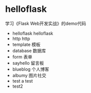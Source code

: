 # helloflask

学习《Flask Web开发实战》的demo代码

- helloflask  helloflask
- http        http
- template    模板
- database    数据库
- form        表单
- sayhello    留言板
- blueblog    个人博客
- albumy      图片社交
- test        a test
- test2
